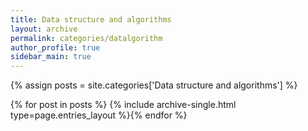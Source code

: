```yaml
---
title: Data structure and algorithms
layout: archive
permalink: categories/datalgorithm
author_profile: true
sidebar_main: true
---
```




{% assign posts = site.categories['Data structure and algorithms'] %}

{% for post in posts %} {% include archive-single.html type=page.entries_layout %}{% endfor %}
